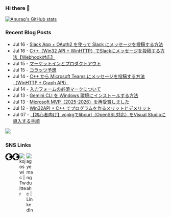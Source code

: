 ### Hi there 👋

[![Anurag's GitHub stats](https://github-readme-stats.vercel.app/api?username=kenjinote)](https://github.com/anuraghazra/github-readme-stats)


### Recent Blog Posts
<!-- feed start -->
- Jul 16 - [Slack App + OAuth2 を使って Slack にメッセージを投稿する方法](http://kenji.blog/p/slack-app--oauth2-%E3%82%92%E4%BD%BF%E3%81%A3%E3%81%A6-slack-%E3%81%AB%E3%83%A1%E3%83%83%E3%82%BB%E3%83%BC%E3%82%B8%E3%82%92%E6%8A%95%E7%A8%BF%E3%81%99%E3%82%8B%E6%96%B9%E6%B3%95/)
- Jul 16 - [C++（Win32 API + WinHTTP）でSlackにメッセージを投稿する方法【Webhook対応】](http://kenji.blog/p/c-win32-api--winhttp%E3%81%A7slack%E3%81%AB%E3%83%A1%E3%83%83%E3%82%BB%E3%83%BC%E3%82%B8%E3%82%92%E6%8A%95%E7%A8%BF%E3%81%99%E3%82%8B%E6%96%B9%E6%B3%95webhook%E5%AF%BE%E5%BF%9C/)
- Jul 15 - [マーケットインとプロダクトアウト](http://kenji.blog/p/%E3%83%9E%E3%83%BC%E3%82%B1%E3%83%83%E3%83%88%E3%82%A4%E3%83%B3%E3%81%A8%E3%83%97%E3%83%AD%E3%83%80%E3%82%AF%E3%83%88%E3%82%A2%E3%82%A6%E3%83%88/)
- Jul 15 - [コラッツ予想](http://kenji.blog/p/%E3%82%B3%E3%83%A9%E3%83%83%E3%83%84%E4%BA%88%E6%83%B3/)
- Jul 14 - [C++ から Microsoft Teams にメッセージを投稿する方法（WinHTTP + Graph API）](http://kenji.blog/p/c-%E3%81%8B%E3%82%89-microsoft-teams-%E3%81%AB%E3%83%A1%E3%83%83%E3%82%BB%E3%83%BC%E3%82%B8%E3%82%92%E6%8A%95%E7%A8%BF%E3%81%99%E3%82%8B%E6%96%B9%E6%B3%95winhttp--graph-api/)
- Jul 14 - [入力フォームの必須マークについて](http://kenji.blog/p/%E5%85%A5%E5%8A%9B%E3%83%95%E3%82%A9%E3%83%BC%E3%83%A0%E3%81%AE%E5%BF%85%E9%A0%88%E3%83%9E%E3%83%BC%E3%82%AF%E3%81%AB%E3%81%A4%E3%81%84%E3%81%A6/)
- Jul 13 - [Gemini CLI を Windows 環境にインストールする方法](http://kenji.blog/p/gemini-cli-%E3%82%92-windows-%E7%92%B0%E5%A2%83%E3%81%AB%E3%82%A4%E3%83%B3%E3%82%B9%E3%83%88%E3%83%BC%E3%83%AB%E3%81%99%E3%82%8B%E6%96%B9%E6%B3%95/)
- Jul 13 - [Microsoft MVP（2025-2026）を再受賞しました](http://kenji.blog/p/microsoft-mvp2025-2026%E3%82%92%E5%86%8D%E5%8F%97%E8%B3%9E%E3%81%97%E3%81%BE%E3%81%97%E3%81%9F/)
- Jul 12 - [Win32API + C++ でプログラムを作るメリットとデメリット](http://kenji.blog/p/win32api--c-%E3%81%A7%E3%83%97%E3%83%AD%E3%82%B0%E3%83%A9%E3%83%A0%E3%82%92%E4%BD%9C%E3%82%8B%E3%83%A1%E3%83%AA%E3%83%83%E3%83%88%E3%81%A8%E3%83%87%E3%83%A1%E3%83%AA%E3%83%83%E3%83%88/)
- Jul 07 - [【初心者向け】vcpkgでlibcurl（OpenSSL対応）をVisual Studioに導入する手順](http://kenji.blog/p/%E5%88%9D%E5%BF%83%E8%80%85%E5%90%91%E3%81%91vcpkg%E3%81%A7libcurlopenssl%E5%AF%BE%E5%BF%9C%E3%82%92visual-studio%E3%81%AB%E5%B0%8E%E5%85%A5%E3%81%99%E3%82%8B%E6%89%8B%E9%A0%86/)
<!-- feed end -->

<!-- GitHub Profile Views Counter -->
![](https://komarev.com/ghpvc/?username=kenjinote)

<!-- SNS Links -->
### SNS Links
[<img align="left" alt="codewithkojo.com" width="22px" src="https://raw.githubusercontent.com/iconic/open-iconic/master/svg/globe.svg" />][website1]
[<img align="left" alt="codewithkojo.com" width="22px" src="https://raw.githubusercontent.com/iconic/open-iconic/master/svg/globe.svg" />][website2]
[<img align="left" alt="kojoswic | Twitter" width="22px" src="https://cdn.jsdelivr.net/npm/simple-icons@v3/icons/twitter.svg" />][twitter]
[<img align="left" alt="agyemangduahc | LinkedIn" width="22px" src="https://cdn.jsdelivr.net/npm/simple-icons@v3/icons/linkedin.svg" />][linkedin]

[website1]: https://hack.jp
[website2]: https://kenji.blog
[twitter]: https://twitter.com/kenjinote
[linkedin]: https://www.linkedin.com/in/kenjinote/

<!--
**kenjinote/kenjinote** is a ✨ _special_ ✨ repository because its `README.md` (this file) appears on your GitHub profile.

Here are some ideas to get you started:

- 🔭 I’m currently working on ...
- 🌱 I’m currently learning ...
- 👯 I’m looking to collaborate on ...
- 🤔 I’m looking for help with ...
- 💬 Ask me about ...
- 📫 How to reach me: ...
- 😄 Pronouns: ...
- ⚡ Fun fact: ...
-->
